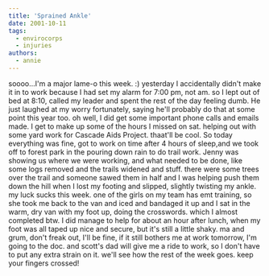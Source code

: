 ```yaml
---
title: 'Sprained Ankle'
date: 2001-10-11
tags:
  - envirocorps
  - injuries
authors:
  - annie
---
```


soooo...I'm a major lame-o this week. :) yesterday I accidentally didn't make it in to work because I had set my alarm for 7:00 pm, not am. so I lept out of bed at 8:10, called my leader and spent the rest of the day feeling dumb. He just laughed at my worry fortunately, saying he'll probably do that at some point this year too. oh well, I did get some important phone calls and emails made. I get to make up some of the hours I missed on sat. helping out with some yard work for Cascade Aids Project. thaat'll be cool. So today everything was fine, got to work on time after 4 hours of sleep,and we took off to forest park in the pouring down rain to do trail work. Jenny was showing us where we were working, and what needed to be done, like some logs removed and the trails widened and stuff. there were some trees over the trail and someone sawed them in half and I was helping push them down the hill when I lost my footing and slipped, slightly twisting my ankle. my luck sucks this week. one of the girls on my team has emt training, so she took me back to the van and iced and bandaged it up and I sat in the warm, dry van with my foot up, doing the crosswords. which I almost completed btw. I did manage to help for about an hour after lunch, when my foot was all taped up nice and secure, but it's still a little shaky. ma and grum, don't freak out, I'll be fine, if it still bothers me at work tomorrow, I'm going to the doc. and scott's dad will give me a ride to work, so I don't have to put any extra strain on it. we'll see how the rest of the week goes. keep your fingers crossed!
